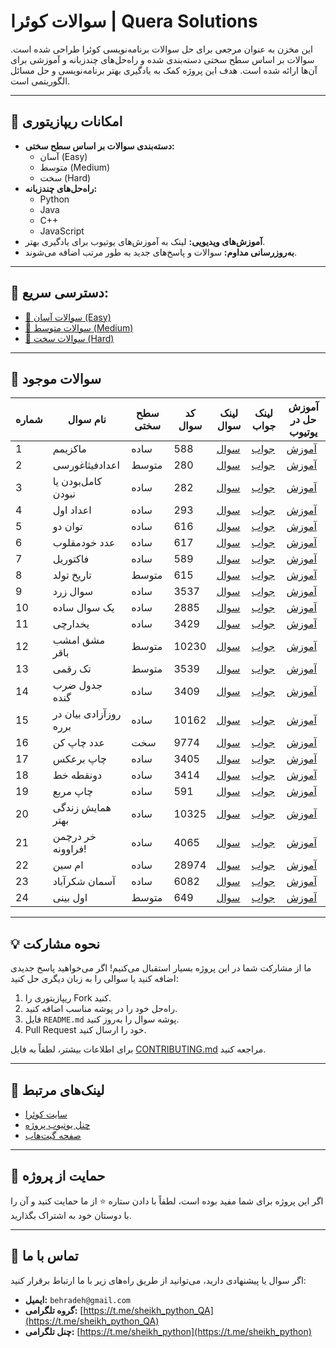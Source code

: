 # سوالات کوئرا | Quera Solutions

این مخزن به عنوان مرجعی برای حل سوالات برنامه‌نویسی کوئرا طراحی شده است. سوالات بر اساس سطح سختی دسته‌بندی شده و راه‌حل‌های چندزبانه و آموزشی برای آن‌ها ارائه شده است. هدف این پروژه کمک به یادگیری بهتر برنامه‌نویسی و حل مسائل الگوریتمی است.

---

## 🚀 امکانات ریپازیتوری
- **دسته‌بندی سوالات بر اساس سطح سختی:**
  - آسان (Easy)
  - متوسط (Medium)
  - سخت (Hard)
- **راه‌حل‌های چندزبانه:**
  - Python
  - Java
  - C++
  - JavaScript
- **آموزش‌های ویدیویی:** لینک به آموزش‌های یوتیوب برای یادگیری بهتر.
- **به‌روزرسانی مداوم:** سوالات و پاسخ‌های جدید به طور مرتب اضافه می‌شوند.

---

## 📂 دسترسی سریع:
- [📁 سوالات آسان (Easy)](./Easy)
- [📁 سوالات متوسط (Medium)](./Medium)
- [📁 سوالات سخت (Hard)](./Hard)

---

## 📝 سوالات موجود
| شماره | نام سوال       | سطح سختی | کد سوال  | لینک سوال | لینک جواب          | آموزش حل در یوتیوب       |
|-------|----------------|-----------|----------|-----------|---------------------|--------------------------|
| 1     | ماکزیمم       | ساده      | 588      | [سوال](https://quera.org/problemset/588) | [جواب](Easy/588-Maximum)       | [آموزش](https://www.youtube.com/watch?v=AvYIqBl8BOM&list=PLW3DifA5LBkXWMQA9aXQUyswMww-W6XSC&index=2) |
| 2     | اعداد‌فیثاغورسی       | متوسط     | 280      | [سوال](https://quera.org/problemset/280) | [جواب](Medium/280-Pythagorean-Numbers)       | [آموزش](https://www.youtube.com/watch?v=Cg8CbwkbPfU&list=PLW3DifA5LBkXWMQA9aXQUyswMww-W6XSC&index=3) |
| 3     | کامل‌بودن یا نبودن    | ساده       | 282     | [سوال](https://quera.org/problemset/282) | [جواب](Easy/282-Perfect-or-Imperfect-Numbers)    | [آموزش](https://www.youtube.com/watch?v=EcUUGeRAqnM&list=PLW3DifA5LBkXWMQA9aXQUyswMww-W6XSC&index=4) |
| 4     | اعداد اول    | ساده     | 293     | [سوال](https://quera.org/problemset/293) | [جواب](Easy/293-Prime-Numbers)    | [آموزش](https://www.youtube.com/watch?v=yXodMi03ea4&list=PLW3DifA5LBkXWMQA9aXQUyswMww-W6XSC&index=5&t=15s) |
| 5     | توان دو    | ساده     | 616     | [سوال](https://quera.org/problemset/616) | [جواب](Easy/616-power-two)    | [آموزش](https://www.youtube.com/watch?v=C4TwSPvs808&list=PLW3DifA5LBkXWMQA9aXQUyswMww-W6XSC&index=6) |
| 6     | عدد خودمقلوب    | ساده     | 617     | [سوال](https://quera.org/problemset/617) | [جواب](Easy/617-khod-maghlob)    | [آموزش](https://www.youtube.com/watch?v=7lynOZI5bPE&list=PLW3DifA5LBkXWMQA9aXQUyswMww-W6XSC&index=7) |
| 7     | فاکتوریل    | ساده     | 589     | [سوال](https://quera.org/problemset/589) | [جواب](Easy/589-factorial)    | [آموزش](https://www.youtube.com/watch?v=Ok3uhvMgbHk&list=PLW3DifA5LBkXWMQA9aXQUyswMww-W6XSC&index=8) |
| 8     | تاریخ تولد    | متوسط     | 615     | [سوال](https://quera.org/problemset/615) | [جواب](Medium/615-date-of-birth)    | [آموزش](https://www.youtube.com/watch?v=uUbIdyG5sho&list=PLW3DifA5LBkXWMQA9aXQUyswMww-W6XSC&index=10) |
| 9     | سوال زرد    | ساده     | 3537     | [سوال](https://quera.org/problemset/3537) | [جواب](Easy/3537-yellow-question)    | [آموزش](https://www.youtube.com/watch?v=ZIt-u6oSeYo&list=PLW3DifA5LBkXWMQA9aXQUyswMww-W6XSC&index=10&pp=gAQBiAQB) |
| 10     | یک سوال ساده    | ساده     | 2885     | [سوال](https://quera.org/problemset/2885) | [جواب](Easy/2885-a-simple-question)    | [آموزش](https://www.youtube.com/watch?v=UDS3ljHx82s&list=PLW3DifA5LBkXWMQA9aXQUyswMww-W6XSC&index=11&pp=gAQBiAQB) |
| 11     | یخدارچی    | ساده     | 3429     | [سوال](https://quera.org/problemset/3429) | [جواب](Easy/3429-yakhdar-chi)    | [آموزش](https://www.youtube.com/watch?v=WOy8wmbDYFM&list=PLW3DifA5LBkXWMQA9aXQUyswMww-W6XSC&index=11&pp=iAQB) |
| 12     | مشق امشب باقر    | متوسط     | 10230     | [سوال](https://quera.org/problemset/10230) | [جواب](Medium/10230-mashgh-emshabe-bagher)    | [آموزش](https://www.youtube.com/watch?v=qWQ9fOHl7CI&list=PLW3DifA5LBkXWMQA9aXQUyswMww-W6XSC&index=12&pp=iAQB) |
| 13     | تک رقمی    | متوسط     | 3539     | [سوال](https://quera.org/problemset/3539) | [جواب](Medium/3539-tak-raghami)    | [آموزش](https://www.youtube.com/watch?v=H8A-VMBo-Bc&list=PLW3DifA5LBkXWMQA9aXQUyswMww-W6XSC&index=13&pp=iAQB) |
| 14     | جدول ضرب گنده    | ساده     | 3409     | [سوال](https://quera.org/problemset/3409) | [جواب](Easy/3409-jadval-zarb-gonde)    | [آموزش](https://www.youtube.com/watch?v=W2Ddr1rwK2M&list=PLW3DifA5LBkXWMQA9aXQUyswMww-W6XSC&index=14&pp=iAQB) |
| 15     | روز‌آزادی بیان در برره    | ساده     | 10162     | [سوال](https://quera.org/problemset/10162) | [جواب](Easy/10162-roz-azadi-bayan-barareh)    | [آموزش](https://www.youtube.com/watch?v=1X1MXFlwouA&list=PLW3DifA5LBkXWMQA9aXQUyswMww-W6XSC&index=15&pp=iAQB) |
| 16     | عدد چاپ کن    | سخت     | 9774     | [سوال](https://quera.org/problemset/9774) | [جواب](Hard/9774-adad-chap-kon)    | [آموزش](https://www.youtube.com/watch?v=281R7hf-kI8&list=PLW3DifA5LBkXWMQA9aXQUyswMww-W6XSC&index=16&pp=iAQB) |
| 17     | چاپ برعکس    | ساده     | 3405     | [سوال](https://quera.org/problemset/3405) | [جواب](Easy/3405-chap-bar-aks)    | [آموزش](https://www.youtube.com/watch?v=NA-8EViKrVU&list=PLW3DifA5LBkXWMQA9aXQUyswMww-W6XSC&index=17&t=397s&pp=iAQB) |
| 18     | دونقطه خط    | ساده     | 3414     | [سوال](https://quera.org/problemset/3414) | [جواب](Easy/3414-2-noghte-khat)    | [آموزش](https://www.youtube.com/watch?v=4QZIhLxNJsU&list=PLW3DifA5LBkXWMQA9aXQUyswMww-W6XSC&index=18&pp=iAQB) |
| 19     | چاپ مربع    | ساده     | 591     | [سوال](https://quera.org/problemset/591) | [جواب](Easy/591-chap-moraba)    | [آموزش](https://www.youtube.com/watch?v=dkAh62syBIY&list=PLW3DifA5LBkXWMQA9aXQUyswMww-W6XSC&index=19&pp=iAQB) |
| 20     | همایش زندگی بهتر    | ساده     | 10325     | [سوال](https://quera.org/problemset/10325) | [جواب](Easy/10325-hamayesh-zendegi-behtar)    | [آموزش](https://www.youtube.com/watch?v=tBSQAG8KTGc&list=PLW3DifA5LBkXWMQA9aXQUyswMww-W6XSC&index=20&pp=iAQB) |
| 21     | خر درچمن فراوونه!    | ساده     | 4065     | [سوال](https://quera.org/problemset/4065) | [جواب](Easy/4065-khar-dar-chaman-faravone)    | [آموزش](https://www.youtube.com/watch?v=YzKozW__9Fg&list=PLW3DifA5LBkXWMQA9aXQUyswMww-W6XSC&index=21&pp=iAQB) |
| 22     | ام سین    | ساده     | 28974     | [سوال](https://quera.org/problemset/28974) | [جواب](Easy/28974-em-sin)    | [آموزش](https://www.youtube.com/watch?v=KKx3XH5clKM&list=PLW3DifA5LBkXWMQA9aXQUyswMww-W6XSC&index=22&pp=iAQB) |
| 23     | آسمان شکرآباد    | ساده     | 6082     | [سوال](https://quera.org/problemset/6082) | [جواب](Easy/6082-asman-shekar-abad)    | [آموزش](https://www.youtube.com/watch?v=Ngd6x3g8FRU&list=PLW3DifA5LBkXWMQA9aXQUyswMww-W6XSC&index=23&pp=iAQB) |
| 24     | اول بینی    | متوسط      | 649     | [سوال](https://quera.org/problemset/649) | [جواب](Medium/649-aval-bini)    | [آموزش](https://www.youtube.com/watch?v=MSCZmJhOGMo&list=PLW3DifA5LBkXWMQA9aXQUyswMww-W6XSC&index=24&t=16s&pp=iAQB) |




---

## 💡 نحوه مشارکت
ما از مشارکت شما در این پروژه بسیار استقبال می‌کنیم! اگر می‌خواهید پاسخ جدیدی اضافه کنید یا سوالی را به زبان دیگری حل کنید:
1. ریپازیتوری را Fork کنید.
2. راه‌حل خود را در پوشه مناسب اضافه کنید.
3. فایل `README.md` پوشه سوال را به‌روز کنید.
4. Pull Request خود را ارسال کنید.

برای اطلاعات بیشتر، لطفاً به فایل [CONTRIBUTING.md](./CONTRIBUTING.md) مراجعه کنید.

---

## 🔗 لینک‌های مرتبط
- [سایت کوئرا](https://quera.org/)
- [چنل یوتیوب پروژه](https://www.youtube.com/@sheikh_python/featured)
- [صفحه گیت‌هاب](https://github.com/sheikh-python)

---

## 🌟 حمایت از پروژه
اگر این پروژه برای شما مفید بوده است، لطفاً با دادن ستاره ⭐ از ما حمایت کنید و آن را با دوستان خود به اشتراک بگذارید.

---

## 📧 تماس با ما
اگر سوال یا پیشنهادی دارید، می‌توانید از طریق راه‌های زیر با ما ارتباط برقرار کنید:

- **ایمیل:** `behradeh@gmail.com`  
- **گروه تلگرامی:** [https://t.me/sheikh_python_QA](https://t.me/sheikh_python_QA)  
- **چنل تلگرامی:** [https://t.me/sheikh_python](https://t.me/sheikh_python)
